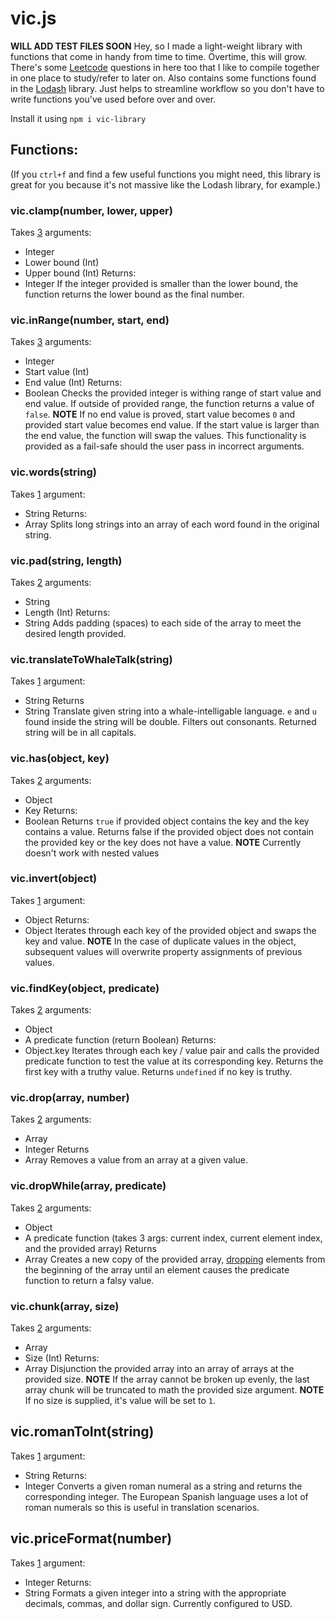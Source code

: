 # vic.js
**WILL ADD TEST FILES SOON**
Hey, so I made a light-weight library with functions that come in handy from time to time. Overtime, this will grow. There's some [Leetcode](https://leetcode.com/) questions in here too that I like to compile together in one place to study/refer to later on. Also contains some functions found in the [Lodash](https://lodash.com/) library. Just helps to streamline workflow so you don't have to write functions you've used before over and over.

Install it using `npm i vic-library`

## Functions:
(If you `ctrl+f` and find a few useful functions you might need, this library is great for you because it's not massive like the Lodash library, for example.)

### vic.clamp(number, lower, upper)
Takes <ins>3</ins> arguments:
* Integer
* Lower bound (Int)
* Upper bound (Int)
Returns:
* Integer
If the integer provided is smaller than the lower bound, the function returns the lower bound as the final number.

### vic.inRange(number, start, end)
Takes <ins>3</ins> arguments:
* Integer
* Start value (Int)
* End value (Int)
Returns:
* Boolean
Checks the provided integer is withing range of start value and end value. If outside of provided range, the function returns a value of `false`.
**NOTE** If no end value is proved, start value becomes `0` and provided start value becomes end value. If the start value is larger than the end value, the function will swap the values. This functionality is provided as a fail-safe should the user pass in incorrect arguments.

### vic.words(string)
Takes <ins>1</ins> argument:
* String
Returns:
* Array
Splits long strings into an array of each word found in the original string. 

### vic.pad(string, length)
Takes <ins>2</ins> arguments:
* String
* Length (Int)
Returns:
* String
Adds padding (spaces) to each side of the array to meet the desired length provided.

### vic.translateToWhaleTalk(string)
Takes <ins>1</ins> argument:
* String
Returns
* String
Translate given string into a whale-intelligable language. `e` and `u` found inside the string will be double. Filters out consonants. Returned string will be in all capitals.

### vic.has(object, key)
Takes <ins>2</ins> arguments:
* Object
* Key
Returns:
* Boolean
Returns `true` if provided object contains the key and the key contains a value. Returns false if the provided object does not contain the provided key or the key does not have a value.
**NOTE** Currently doesn't work with nested values

### vic.invert(object)
Takes <ins>1</ins> argument:
* Object
Returns:
* Object
Iterates through each key of the provided object and swaps the key and value. 
**NOTE** In the case of duplicate values in the object, subsequent values will overwrite property assignments of previous values.


### vic.findKey(object, predicate)
Takes <ins>2</ins> arguments:
* Object
* A predicate function (return Boolean)
Returns:
* Object.key
Iterates through each key / value pair and calls the provided predicate function to test the value at its corresponding key. Returns the first key with a truthy value. Returns `undefined` if no key is truthy. 

### vic.drop(array, number)
Takes <ins>2</ins> arguments:
* Array
* Integer
Returns
* Array
Removes a value from an array at a given value.

### vic.dropWhile(array, predicate)
Takes <ins>2</ins> arguments:
* Object
* A predicate function (takes 3 args: current index, current element index, and the provided array)
Returns
* Array
Creates a new copy of the provided array, [dropping](#vicdroparray-number) elements from the beginning of the array until an element causes the predicate function to return a falsy value.

### vic.chunk(array, size)
Takes <ins>2</ins> arguments:
* Array
* Size (Int)
Returns:
* Array
Disjunction the provided array into an array of arrays at the provided size.
**NOTE** If the array cannot be broken up evenly, the last array chunk will be truncated to math the provided size argument.
**NOTE** If no size is supplied, it's value will be set to `1`.

## vic.romanToInt(string)
Takes <ins>1</ins> argument:
* String
Returns:
* Integer
Converts a given roman numeral as a string and returns the corresponding integer. The European Spanish language uses a lot of roman numerals so this is useful in translation scenarios.

## vic.priceFormat(number)
Takes <ins>1</ins> argument:
* Integer
Returns:
* String
Formats a given integer into a string with the appropriate decimals, commas, and dollar sign. Currently configured to USD. 